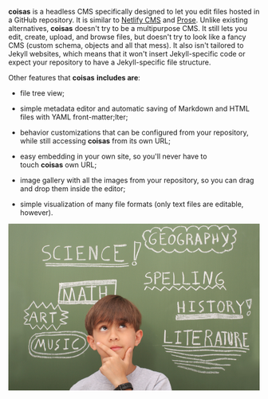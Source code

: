 **coisas** is a headless CMS specifically designed to let you edit files hosted in a GitHub repository. It is similar to [Netlify CMS](https://github.com/netlify/netlify-cms) and [Prose](http://prose.io/). Unlike existing alternatives, **coisas** doesn't try to be a multipurpose CMS. It still lets you edit, create, upload, and browse files, but doesn't try to look like a fancy CMS (custom schema, objects and all that mess). It also isn't tailored to Jekyll websites, which means that it won't insert Jekyll-specific code or expect your repository to have a Jekyll-specific file structure.

Other features that **coisas** **includes are**:

* file tree view;

* simple metadata editor and automatic saving of Markdown and HTML files with YAML front-matter;lter;

* behavior customizations that can be configured from your repository, while still accessing **coisas** from its own URL;

* easy embedding in your own site, so you'll never have to touch **coisas** own URL;

* image gallery with all the images from your repository, so you can drag and drop them inside the editor;

* simple visualization of many file formats (only text files are editable, however).

![](/about/phpWbgFf4.jpg "about/phpWbgFf4.jpg")
